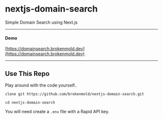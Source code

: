 # nextjs-domain-search
Simple Domain Search using Next.js

---

#### Demo
[https://domainsearch.brokenmold.dev](https://domainsearch.brokenmold.dev)

---

## Use This Repo
Play around with the code yourself..

`clone git https://github.com/brokenmold/nextjs-domain-search.git`

`cd nextjs-domain-search`

You will need create a `.env` file with a Rapid API key.
